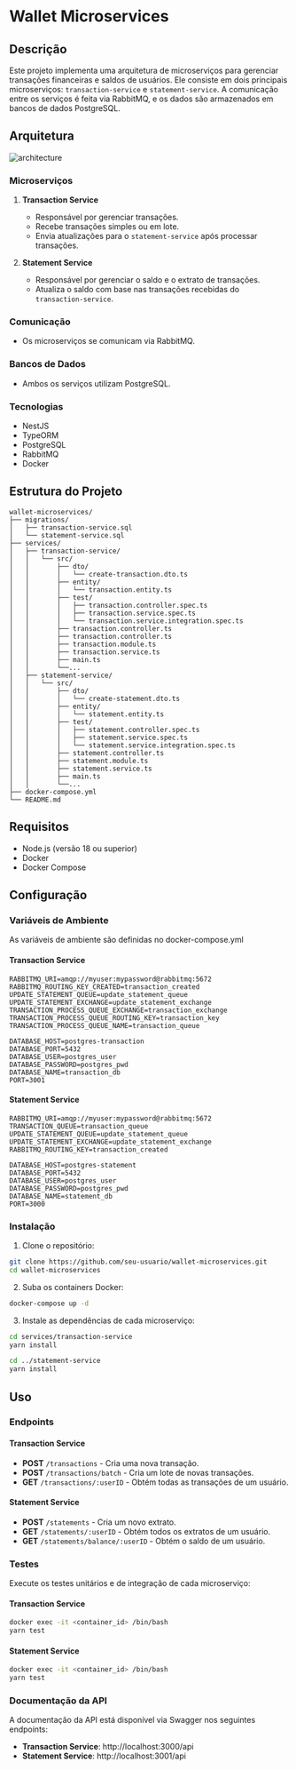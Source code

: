 # Wallet Microservices

## Descrição

Este projeto implementa uma arquitetura de microserviços para gerenciar transações financeiras e saldos de usuários. Ele consiste em dois principais microserviços: `transaction-service` e `statement-service`. A comunicação entre os serviços é feita via RabbitMQ, e os dados são armazenados em bancos de dados PostgreSQL.

## Arquitetura

![architecture](https://github.com/user-attachments/assets/1146e91b-b84b-4950-80b7-4c8c4c384cc9)

### Microserviços

1. **Transaction Service**
   - Responsável por gerenciar transações.
   - Recebe transações simples ou em lote.
   - Envia atualizações para o `statement-service` após processar transações.

2. **Statement Service**
   - Responsável por gerenciar o saldo e o extrato de transações.
   - Atualiza o saldo com base nas transações recebidas do `transaction-service`.

### Comunicação

- Os microserviços se comunicam via RabbitMQ.

### Bancos de Dados

- Ambos os serviços utilizam PostgreSQL.

### Tecnologias

- NestJS
- TypeORM
- PostgreSQL
- RabbitMQ
- Docker

## Estrutura do Projeto

```
wallet-microservices/
├── migrations/
│   ├── transaction-service.sql
│   └── statement-service.sql
├── services/
│   ├── transaction-service/
│   │   └── src/
│   │       ├── dto/
│   │       │   └── create-transaction.dto.ts
│   │       ├── entity/
│   │       │   └── transaction.entity.ts
│   │       ├── test/
│   │       │   ├── transaction.controller.spec.ts
│   │       │   ├── transaction.service.spec.ts
│   │       │   └── transaction.service.integration.spec.ts
│   │       ├── transaction.controller.ts
│   │       ├── transaction.controller.ts
│   │       ├── transaction.module.ts
│   │       ├── transaction.service.ts
│   │       ├── main.ts
│   │       └──...
│   ├── statement-service/
│   │   └── src/
│   │       ├── dto/
│   │       │   └── create-statement.dto.ts
│   │       ├── entity/
│   │       │   └── statement.entity.ts
│   │       ├── test/
│   │       │   ├── statement.controller.spec.ts
│   │       │   ├── statement.service.spec.ts
│   │       │   └── statement.service.integration.spec.ts
│   │       ├── statement.controller.ts
│   │       ├── statement.module.ts
│   │       ├── statement.service.ts
│   │       ├── main.ts
│   │       └──...
├── docker-compose.yml
└── README.md
```

## Requisitos

- Node.js (versão 18 ou superior)
- Docker
- Docker Compose

## Configuração

### Variáveis de Ambiente

As variáveis de ambiente são definidas no docker-compose.yml

#### Transaction Service

```
RABBITMQ_URI=amqp://myuser:mypassword@rabbitmq:5672
RABBITMQ_ROUTING_KEY_CREATED=transaction_created
UPDATE_STATEMENT_QUEUE=update_statement_queue
UPDATE_STATEMENT_EXCHANGE=update_statement_exchange
TRANSACTION_PROCESS_QUEUE_EXCHANGE=transaction_exchange
TRANSACTION_PROCESS_QUEUE_ROUTING_KEY=transaction_key
TRANSACTION_PROCESS_QUEUE_NAME=transaction_queue

DATABASE_HOST=postgres-transaction
DATABASE_PORT=5432
DATABASE_USER=postgres_user
DATABASE_PASSWORD=postgres_pwd
DATABASE_NAME=transaction_db
PORT=3001
```

#### Statement Service

```
RABBITMQ_URI=amqp://myuser:mypassword@rabbitmq:5672
TRANSACTION_QUEUE=transaction_queue
UPDATE_STATEMENT_QUEUE=update_statement_queue
UPDATE_STATEMENT_EXCHANGE=update_statement_exchange
RABBITMQ_ROUTING_KEY=transaction_created

DATABASE_HOST=postgres-statement
DATABASE_PORT=5432
DATABASE_USER=postgres_user
DATABASE_PASSWORD=postgres_pwd
DATABASE_NAME=statement_db
PORT=3000
```

### Instalação

1. Clone o repositório:

```bash
git clone https://github.com/seu-usuario/wallet-microservices.git
cd wallet-microservices
```

2. Suba os containers Docker:

```bash
docker-compose up -d
```

3. Instale as dependências de cada microserviço:

```bash
cd services/transaction-service
yarn install

cd ../statement-service
yarn install
```

## Uso

### Endpoints

#### Transaction Service

- **POST** `/transactions` - Cria uma nova transação.
- **POST** `/transactions/batch` - Cria um lote de novas transações.
- **GET** `/transactions/:userID` - Obtém todas as transações de um usuário.

#### Statement Service

- **POST** `/statements` - Cria um novo extrato.
- **GET** `/statements/:userID` - Obtém todos os extratos de um usuário.
- **GET** `/statements/balance/:userID` - Obtém o saldo de um usuário.

### Testes

Execute os testes unitários e de integração de cada microserviço:

#### Transaction Service


```bash
docker exec -it <container_id> /bin/bash
yarn test
```

#### Statement Service

```bash
docker exec -it <container_id> /bin/bash
yarn test
```

### Documentação da API

A documentação da API está disponível via Swagger nos seguintes endpoints:

- **Transaction Service**: http://localhost:3000/api
- **Statement Service**: http://localhost:3001/api